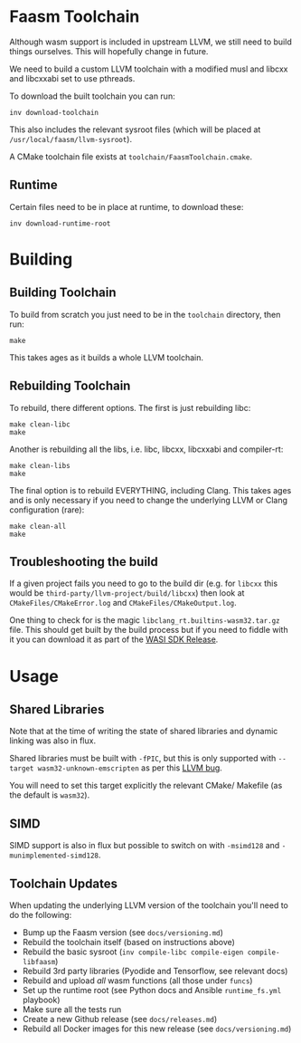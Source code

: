# Faasm Toolchain

Although wasm support is included in upstream LLVM, we still need to build things ourselves. This will hopefully change in future.

We need to build a custom LLVM toolchain with a modified musl and libcxx and libcxxabi set to use pthreads.

To download the built toolchain you can run:

```
inv download-toolchain
```

This also includes the relevant sysroot files (which will be placed at `/usr/local/faasm/llvm-sysroot`).

A CMake toolchain file exists at `toolchain/FaasmToolchain.cmake`.

## Runtime

Certain files need to be in place at runtime, to download these:

```
inv download-runtime-root
```

# Building

## Building Toolchain

To build from scratch you just need to be in the `toolchain` directory, then run:

```
make
```

This takes ages as it builds a whole LLVM toolchain.

## Rebuilding Toolchain

To rebuild, there different options. The first is just rebuilding libc:

```
make clean-libc
make
```

Another is rebuilding all the libs, i.e. libc, libcxx, libcxxabi and compiler-rt:

```
make clean-libs
make
```

The final option is to rebuild EVERYTHING, including Clang. This takes ages and is only necessary if you need to change the underlying LLVM or Clang configuration (rare):

```
make clean-all
make
```

## Troubleshooting the build

If a given project fails you need to go to the build dir (e.g. for `libcxx` this would be `third-party/llvm-project/build/libcxx`) then look at `CMakeFiles/CMakeError.log` and `CMakeFiles/CMakeOutput.log`.

One thing to check for is the magic `libclang_rt.builtins-wasm32.tar.gz` file. This should get built by the build process but if you need to fiddle with it you can download it as part of the [WASI SDK Release](https://github.com/CraneStation/wasi-sdk/releases).

# Usage

## Shared Libraries

Note that at the time of writing the state of shared libraries and dynamic linking was also in flux. 

Shared libraries must be built with `-fPIC`, but this is only supported with `--target wasm32-unknown-emscripten` as per this [LLVM bug](https://bugs.llvm.org/show_bug.cgi?id=42714).

You will need to set this target explicitly the relevant CMake/ Makefile (as the default is `wasm32`).

## SIMD

SIMD support is also in flux but possible to switch on with `-msimd128` and `-munimplemented-simd128`.

## Toolchain Updates

When updating the underlying LLVM version of the toolchain you'll need to do the following:

- Bump up the Faasm version (see `docs/versioning.md`)
- Rebuild the toolchain itself (based on instructions above)
- Rebuild the basic sysroot (`inv compile-libc compile-eigen compile-libfaasm`)
- Rebuild 3rd party libraries (Pyodide and Tensorflow, see relevant docs)
- Rebuild and upload _all_ wasm functions (all those under `funcs`)
- Set up the runtime root (see Python docs and Ansible `runtime_fs.yml` playbook)
- Make sure all the tests run
- Create a new Github release (see `docs/releases.md`)
- Rebuild all Docker images for this new release (see `docs/versioning.md`)